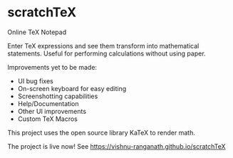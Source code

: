 # scratchTeX
Online TeX Notepad

Enter TeX expressions and see them transform into mathematical statements. Useful for performing calculations without using paper.

Improvements yet to be made:
- UI bug fixes
- On-screen keyboard for easy editing
- Screenshotting capabilities
- Help/Documentation
- Other UI improvements
- Custom TeX Macros

This project uses the open source library KaTeX to render math.

The project is live now! See https://vishnu-ranganath.github.io/scratchTeX
